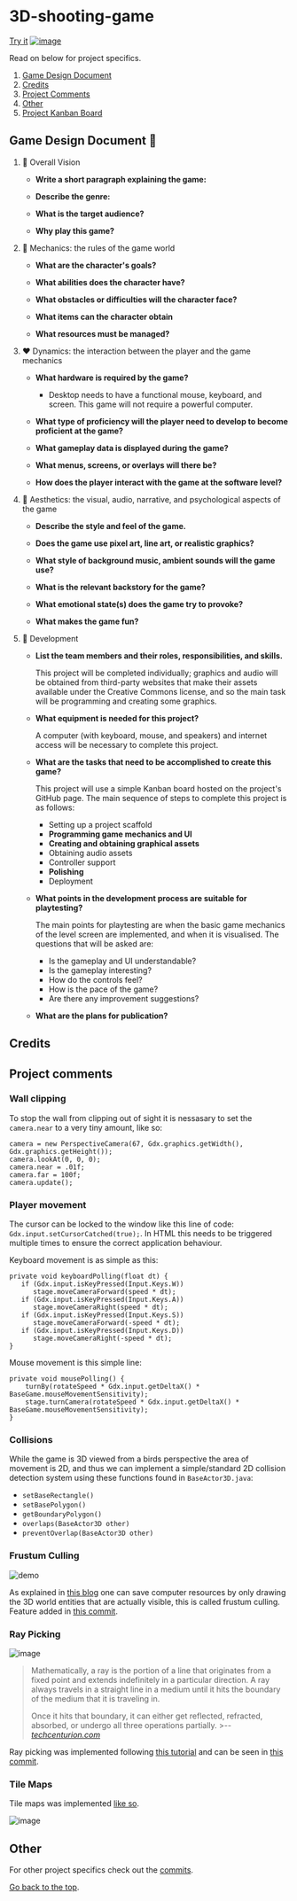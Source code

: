 # 3D-shooting-game

[Try it](https://slideshow776.github.io/3D-shooting-game/)
[![image](https://user-images.githubusercontent.com/4059636/179406200-43b104f5-78b4-4c17-b0b3-aec3d089788f.png)](https://slideshow776.github.io/3D-shooting-game/)


Read on below for project specifics.

1. [Game Design Document](#game-design-document-sparkling_heart)
2. [Credits](#credits)
3. [Project Comments](#project-comments)
4. [Other](#other)
5. [Project Kanban Board](https://github.com/Slideshow776/3D-shooting-game/projects/1)

## Game Design Document :sparkling_heart:

1. :blue_heart: Overall Vision 
    * **Write a short paragraph explaining the game:**
            
    * **Describe the genre:**
        
    * **What is the target audience?**
        
    * **Why play this game?**
    
2. :purple_heart: Mechanics: the rules of the game world
    * **What are the character's goals?**
           
    * **What abilities does the character have?**
        
    * **What obstacles or difficulties will the character face?**
        
    * **What items can the character obtain**
        
    * **What resources must be managed?**  
        
 3. :heart: Dynamics: the interaction between the player and the game mechanics
    * **What hardware is required by the game?** 

        * Desktop needs to have a functional mouse, keyboard, and screen. This game will not require a powerful computer.
        
    * **What type of proficiency will the player need to develop to become proficient at the game?**
       
    * **What gameplay data is displayed during the game?**
    
    * **What menus, screens, or overlays will there be?**
   
    * **How does the player interact with the game at the software level?**
    
4. :green_heart: Aesthetics: the visual, audio, narrative, and psychological aspects of the game
    * **Describe the style and feel of the game.**
   
    * **Does the game use pixel art, line art, or realistic graphics?**
        
    * **What style of background music, ambient sounds will the game use?**
           
    * **What is the relevant backstory for the game?** 
        
    * **What emotional state(s) does the game try to provoke?**
       
    * **What makes the game fun?**
        
5. :yellow_heart: Development 
    
    * **List the team members and their roles, responsibilities, and skills.**  
      
        This project will be completed individually; graphics and audio will be obtained from third-party websites that make their assets available under the Creative Commons license, and so the main task will be programming and creating some graphics.
    
    * **What equipment is needed for this project?**   

        A computer (with keyboard, mouse, and speakers) and internet access will be necessary to complete this project.
    
    * **What are the tasks that need to be accomplished to create this game?**    
        
        This project will use a simple Kanban board hosted on the project's GitHub page.
        The main sequence of steps to complete this project is as follows:    
        * Setting up a project scaffold
        * **Programming game mechanics and UI**
        * **Creating and obtaining graphical assets**
        * Obtaining audio assets
        * Controller support
        * **Polishing**
        * Deployment

    * **What points in the development process are suitable for playtesting?**    
        
        The main points for playtesting are when the basic game mechanics of the level screen are implemented, and when it is visualised. The questions that will be asked are:         
        * Is the gameplay and UI understandable?
        * Is the gameplay interesting?
        * How do the controls feel?
        * How is the pace of the game?
        * Are there any improvement suggestions?        
    
    * **What are the plans for publication?**

## Credits

## Project comments
### Wall clipping
To stop the wall from clipping out of sight it is nessasary to set the `camera.near` to a very tiny amount, like so:
```
camera = new PerspectiveCamera(67, Gdx.graphics.getWidth(), Gdx.graphics.getHeight());
camera.lookAt(0, 0, 0);
camera.near = .01f;
camera.far = 100f;
camera.update();
```
### Player movement
The cursor can be locked to the window like this line of code: `Gdx.input.setCursorCatched(true);`. In HTML this needs to be triggered multiple times to ensure the correct application behaviour.

Keyboard movement is as simple as this: 
```
private void keyboardPolling(float dt) {
   if (Gdx.input.isKeyPressed(Input.Keys.W))
      stage.moveCameraForward(speed * dt);
   if (Gdx.input.isKeyPressed(Input.Keys.A))
      stage.moveCameraRight(speed * dt);
   if (Gdx.input.isKeyPressed(Input.Keys.S))
      stage.moveCameraForward(-speed * dt);
   if (Gdx.input.isKeyPressed(Input.Keys.D))
      stage.moveCameraRight(-speed * dt);
}
```

Mouse movement is this simple line:
```
private void mousePolling() {
    turnBy(rotateSpeed * Gdx.input.getDeltaX() * BaseGame.mouseMovementSensitivity);
    stage.turnCamera(rotateSpeed * Gdx.input.getDeltaX() * BaseGame.mouseMovementSensitivity);
}
```

### Collisions
While the game is 3D viewed from a birds perspective the area of movement is 2D, and thus we can implement a simple/standard 2D collision detection system using these functions found in `BaseActor3D.java`: 
* `setBaseRectangle()`
* `setBasePolygon()`
* `getBoundaryPolygon()`
* `overlaps(BaseActor3D other)`
* `preventOverlap(BaseActor3D other)`

### Frustum Culling
![demo](https://user-images.githubusercontent.com/4059636/179392342-22c26f1b-775d-49b6-8f44-ed7992cc1aa7.gif)

As explained in [this blog](https://xoppa.github.io/blog/3d-frustum-culling-with-libgdx/) one can save computer resources by only drawing the 3D world entities that are actually visible, this is called frustum culling. Feature added in [this commit](https://github.com/Slideshow776/3D-shooting-game/commit/b8b4f9183c6923a61a60fabbc4b729be8523ebe2).

### Ray Picking
![image](https://user-images.githubusercontent.com/4059636/179480413-eb9409c7-0b68-4168-aa83-17a3e187834a.png)
> Mathematically, a ray is the portion of a line that originates from a fixed point and extends indefinitely in a particular direction. A ray always travels in a straight line in a medium until it hits the boundary of the medium that it is traveling in. 
>
>Once it hits that boundary, it can either get reflected, refracted, absorbed, or undergo all three operations partially. >-- <cite>[techcenturion.com](https://www.techcenturion.com/ray-tracing)</cite>

Ray picking was implemented following [this tutorial](https://xoppa.github.io/blog/interacting-with-3d-objects/) and can be seen in [this commit](https://github.com/Slideshow776/3D-shooting-game/commit/55d86d4240be404148fd7d3fe5502e6591f9f13b).

### Tile Maps
Tile maps was implemented [like so](https://github.com/Slideshow776/3D-shooting-game/commit/edddec5d5e640447599fe48c0d940af20ee898e7).

![image](https://user-images.githubusercontent.com/4059636/179554378-55590c98-aa44-45e3-a6ce-30da743743ed.png)


## Other
For other project specifics check out the [commits](https://github.com/Slideshow776/3D-shooting-game/commits/master).

[Go back to the top](#3d-shooting-game).
